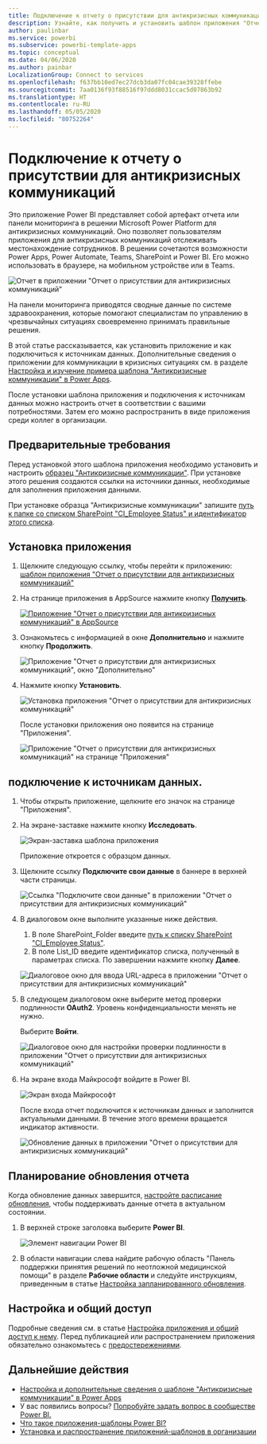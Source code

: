 ```yaml
---
title: Подключение к отчету о присутствии для антикризисных коммуникаций
description: Узнайте, как получить и установить шаблон приложения "Отчет о присутствии для антикризисных коммуникаций в связи с COVID-19" и как подключиться к данным.
author: paulinbar
ms.service: powerbi
ms.subservice: powerbi-template-apps
ms.topic: conceptual
ms.date: 04/06/2020
ms.author: painbar
LocalizationGroup: Connect to services
ms.openlocfilehash: f637bb10ed7ec27dcb3da07fc04cae39328ffebe
ms.sourcegitcommit: 7aa0136f93f88516f97ddd8031ccac5d07863b92
ms.translationtype: HT
ms.contentlocale: ru-RU
ms.lasthandoff: 05/05/2020
ms.locfileid: "80752264"
---
```

# <a name="connect-to-the-crisis-communication-presence-report"></a>Подключение к отчету о присутствии для антикризисных коммуникаций

Это приложение Power BI представляет собой артефакт отчета или панели мониторинга в решении Microsoft Power Platform для антикризисных коммуникаций. Оно позволяет пользователям приложения для антикризисных коммуникаций отслеживать местонахождение сотрудников. В решении сочетаются возможности Power Apps, Power Automate, Teams, SharePoint и Power BI. Его можно использовать в браузере, на мобильном устройстве или в Teams.

![Отчет в приложении "Отчет о присутствии для антикризисных коммуникаций"](media/service-connect-to-crisis-communication-presence-report/service-crisis-communication-presence-report.png)

На панели мониторинга приводятся сводные данные по системе здравоохранения, которые помогают специалистам по управлению в чрезвычайных ситуациях своевременно принимать правильные решения.

В этой статье рассказывается, как установить приложение и как подключиться к источникам данных. Дополнительные сведения о приложении для коммуникации в кризисных ситуациях см. в разделе [Настройка и изучение примера шаблона "Антикризисные коммуникации" в Power Apps](https://docs.microsoft.com/powerapps/maker/canvas-apps/sample-crisis-communication-app).

После установки шаблона приложения и подключения к источникам данных можно настроить отчет в соответствии с вашими потребностями. Затем его можно распространить в виде приложения среди коллег в организации.

## <a name="prerequisites"></a>Предварительные требования

Перед установкой этого шаблона приложения необходимо установить и настроить [образец "Антикризисные коммуникации"](https://docs.microsoft.com/powerapps/maker/canvas-apps/sample-crisis-communication-app). При установке этого решения создаются ссылки на источники данных, необходимые для заполнения приложения данными.

При установке образца "Антикризисные коммуникации" запишите [путь к папке со списком SharePoint "CI_Employee Status" и идентификатор этого списка](https://docs.microsoft.com/powerapps/maker/canvas-apps/sample-crisis-communication-app#monitor-office-absences-with-power-bi).

## <a name="install-the-app"></a>Установка приложения

1. Щелкните следующую ссылку, чтобы перейти к приложению: [шаблон приложения "Отчет о присутствии для антикризисных коммуникаций"](https://appsource.microsoft.com/en-us/product/power-bi/pbi-contentpacks.crisiscomms)

1. На странице приложения в AppSource нажмите кнопку [**Получить**](https://appsource.microsoft.com/en-us/product/power-bi/pbi-contentpacks.crisiscomms).

    [![Приложение "Отчет о присутствии для антикризисных коммуникаций" в AppSource](media/service-connect-to-crisis-communication-presence-report/service-crisis-communication-presence-report-app-appsource-get-it-now.png)](https://appsource.microsoft.com/en-us/product/power-bi/pbi-contentpacks.crisiscomms)

1. Ознакомьтесь с информацией в окне **Дополнительно** и нажмите кнопку **Продолжить**.

    ![Приложение "Отчет о присутствии для антикризисных коммуникаций", окно "Дополнительно"](media/service-connect-to-crisis-communication-presence-report/service-crisis-communication-presence-report-1-more-thing.png)

1. Нажмите кнопку **Установить**. 

    ![Установка приложения "Отчет о присутствии для антикризисных коммуникаций"](media/service-connect-to-crisis-communication-presence-report/service-crisis-communication-presence-report-select-install.png)

    После установки приложения оно появится на странице "Приложения".

   ![Приложение "Отчет о присутствии для антикризисных коммуникаций" на странице "Приложения"](media/service-connect-to-crisis-communication-presence-report/service-crisis-communication-presence-report-app-apps-page-icon.png)

## <a name="connect-to-data-sources"></a>подключение к источникам данных.

1. Чтобы открыть приложение, щелкните его значок на странице "Приложения".

1. На экране-заставке нажмите кнопку **Исследовать**.

   ![Экран-заставка шаблона приложения](media/service-connect-to-crisis-communication-presence-report/service-crisis-communication-presence-report-app-splash-screen.png)

   Приложение откроется с образцом данных.

1. Щелкните ссылку **Подключите свои данные** в баннере в верхней части страницы.

   ![Ссылка "Подключите свои данные" в приложении "Отчет о присутствии для антикризисных коммуникаций"](media/service-connect-to-crisis-communication-presence-report/service-crisis-communication-presence-report-app-connect-data.png)

1. В диалоговом окне выполните указанные ниже действия.
   1. В поле SharePoint_Folder введите [путь к списку SharePoint "CI_Employee Status"](https://docs.microsoft.com/powerapps/maker/canvas-apps/sample-crisis-communication-app#monitor-office-absences-with-power-bi).
   1. В поле List_ID введите идентификатор списка, полученный в параметрах списка. По завершении нажмите кнопку **Далее**.

   ![Диалоговое окно для ввода URL-адреса в приложении "Отчет о присутствии для антикризисных коммуникаций"](media/service-connect-to-crisis-communication-presence-report/service-crisis-communication-presence-report-app-url-dialog.png)

1. В следующем диалоговом окне выберите метод проверки подлинности **OAuth2**. Уровень конфиденциальности менять не нужно.

   Выберите **Войти**.

   ![Диалоговое окно для настройки проверки подлинности в приложении "Отчет о присутствии для антикризисных коммуникаций"](media/service-connect-to-crisis-communication-presence-report/service-crisis-communication-presence-report-app-authentication-dialog.png)

1. На экране входа Майкрософт войдите в Power BI.

   ![Экран входа Майкрософт](media/service-connect-to-crisis-communication-presence-report/service-crisis-communication-presence-report-app-microsoft-login.png)

   После входа отчет подключится к источникам данных и заполнится актуальными данными. В течение этого времени вращается индикатор активности.

   ![Обновление данных в приложении "Отчет о присутствии для антикризисных коммуникаций"](media/service-connect-to-crisis-communication-presence-report/service-crisis-communication-presence-report-app-refresh-monitor.png)

## <a name="schedule-report-refresh"></a>Планирование обновления отчета

Когда обновление данных завершится, [настройте расписание обновления](../refresh-scheduled-refresh.md), чтобы поддерживать данные отчета в актуальном состоянии.

1. В верхней строке заголовка выберите **Power BI**.

   ![Элемент навигации Power BI](media/service-connect-to-crisis-communication-presence-report/service-crisis-communication-presence-report-app-powerbi-breadcrumb.png)

1. В области навигации слева найдите рабочую область "Панель поддержки принятия решений по неотложной медицинской помощи" в разделе **Рабочие области** и следуйте инструкциям, приведенным в статье [Настройка запланированного обновления](../refresh-scheduled-refresh.md).

## <a name="customize-and-share"></a>Настройка и общий доступ

Подробные сведения см. в статье [Настройка приложения и общий доступ к нему](../service-template-apps-install-distribute.md#customize-and-share-the-app). Перед публикацией или распространением приложения обязательно ознакомьтесь с [предостережениями](../create-reports/sample-covid-19-us.md#disclaimers).

## <a name="next-steps"></a>Дальнейшие действия
* [Настройка и дополнительные сведения о шаблоне "Антикризисные коммуникации" в Power Apps](https://docs.microsoft.com/powerapps/maker/canvas-apps/sample-crisis-communication-app)
* У вас появились вопросы? [Попробуйте задать вопрос в сообществе Power BI.](https://community.powerbi.com/)
* [Что такое приложения-шаблоны Power BI?](../service-template-apps-overview.md)
* [Установка и распространение приложений-шаблонов в организации](../service-template-apps-install-distribute.md)
